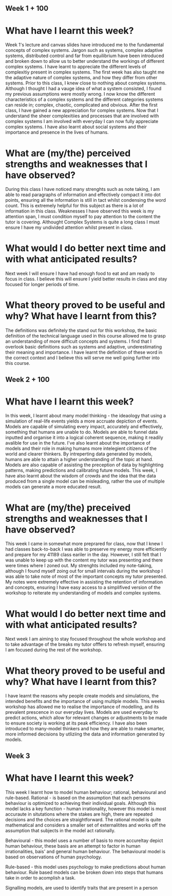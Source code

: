 ## Week 1 + 100
# What have I learnt this week? 
 Week 1's lecture and canvas slides have introduced me to the fundamental concepts of complex systems. Jargon such as systems, complex adaptive systems, distributed control and far from equilibrium have been introduced and broken down to allow us to better understand the workings of different complex systems. I have learnt to appreciate the different levels of complexitiy present in complex systems. The first week has also taught me the adaptive nature of complex systems, and how they differ from other systems. Prior to this class, I knew close to nothing about complex systems. Although I thought I had a vauge idea of what a system consisted, I found my previous assumptions were mostly wrong. I now know the different characteristics of a complex systems and the different categories systems can reside in; complex, chaotic, complicated and obvious. After the first class, I have gained a new appreciation for complex systems. Now that I understand the sheer complexitiies and processes that are involved with complex systems I am involved with everyday I can now fully appreciate complex systems. I have also learnt about social systems and their importance and presence in the lives of humans.

# What are (my/the) perceived strengths and weaknesses that I have observed? 
During this class I have noticed many strenghts such as note taking, I am able to read paragraphs of information and effectively compact it into dot points, ensuring all the information is still in tact whilst condensing the word count. This is extremely helpful for this subject as there is a lot of information in this class. Weaknesses I have observed this week is my attention span, I must condition myself to pay attention to the content the tutor is covering. Althought Complex Systems is quite a long class I must ensure I have my undivided attention whilst present in class.

# What would I do better next time and with what anticipated results? 
Next week I will ensure I have had enough food to eat and am ready to focus in class. I believe this will ensure I yield better results in class and stay focused for longer periods of time.

# What theory proved to be useful and why? What have I learnt from this? 
The definitions was definitely the stand out for this workshop, the basic definition of the technical language used in this course allowed me to grasp an understanding of more difficult concepts and systems. I find that I overlook basic definitions such as systems and adaptive, underestimating their meaning and importance. I have learnt the definition of these word in the correct context and I believe this will serve me well going further into this course.

## Week 2 + 100
# What have I learnt this week?
In this week, I learnt about many model thinking - the ideaology that using a simulation of real-life events yields a more accruate depiction of events. Models are capable of simulating every impact, accurately and effectively, something that humans are unable to do. Models are able to funnel data inputted and organise it into a logical coherent sequence, making it readily avalible for use in the future. I've also learnt about the importance of models and their role in making humans more intelegient citizens of the world and clearer thinkers. By intreperting data generated by models, humans are able to attain a higher understanding of the topic at hand. Models are also capable of assisting the preception of data by highlighting patterns, making predictions and calibrating future models. This week, I have also learnt about the wisdom of crowds and the idea that the data produced from a single model can be misleading, rather the use of multiple models can generate a more educated result. 

# What are (my/the) preceived strengths and weaknesses that I have observed?
This week I came in somewhat more preprared for class, now that I knew I had classes back-to-back I was able to preserve my energy more efficiently and prepare for my 41189 class eariler in the day. However, I still felt that I was unable to keep up with the content my tutor was presenting and there were times where I zoned out.
My strenghts included my note-taking, although I found myself zoing out for small intervals during the workshop I was able to take note of most of the important concepts my tutor presented. My notes were extremely effective in assisting the retention of information and concepts, ensuring I have easy access to a simplifived version of the workshop to reiterate my understanding of models and complex systems. 

# What would I do better next time and with what anticipated results?
Next week I am aiming to stay focused throughout the whole workshop and to take advantage of the breaks my tutor offfers to refresh myself, ensuring I am focused during the rest of the workshop. 

# What theory proved to be useful and why? What have I learnt from this?
I have learnt the reasons why people create models and simulations, the intended benefits and the importance of using multiple models. This weeks workshop has allowed me to realise the importance of modelling, and its prevalent prescence in our everyday lives. Models are used everyday to predict actions, which allow for relevant changes or adjustments to be made to ensure society is working at its peak efficiency. I have also been introduced to many-model thinkers and how they are able to make smarter, more informed decisions by utliziing the data and information generated by models. 

## Week 3

# What have I learnt this week?
This week I learnt how to model human behaviour; rational, behavioural and rule-based. 
Rational - is based on the assumption that each persons behaviour is optimized to achieving their individual goals. Although this model lacks a key function - human irrationality, however this model is most accuraute in situtations where the stakes are high, there are repeated decisions and the choices are straightforward. The rational model is quite mathematical and considers a smaller set of externalitites and works off the assumption that subjects in the model act rationally. 

Behavioural - this model uses a number of basis to more accureltay depict human behaviour, these basis are an attempt to factor in human irrationalities, bais' and general human behaviour. The behavioural model is based on observations of human psychology. 

Rule-based - this model uses psychology to make predictions about human behaviour. Rule based models can be broken down into steps that humans take in order to acomplish a task. 

Signalling models, are used to identify traits that are present in a person










